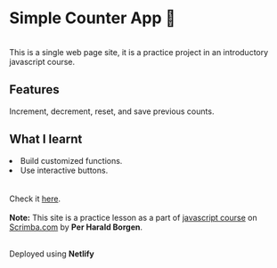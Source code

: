 <h1>Simple Counter App 🧮</h1>
<br>
This is a single web page site, it is a practice project in an introductory javascript course.
<br>
<h2>Features</h2>
Increment, decrement, reset, and save previous counts.
<br>
<h2>What I learnt</h2>
<li>Build customized functions.</li>
<li>Use interactive buttons.</li>
<br><br>
Check it <a href="https://simply-count-app.netlify.app/" target="_blank">here</a>.
<br><br>
<strong>Note:</strong> This site is a practice lesson as a part of <a href="https://scrimba.com/learn/learnjavascript" target="_blank">javascript course</a> on <a href="https://scrimba.com" target="_blank">Scrimba.com</a> by <strong>Per Harald Borgen</strong>.
<br><br>

Deployed using <strong>Netlify</strong>
